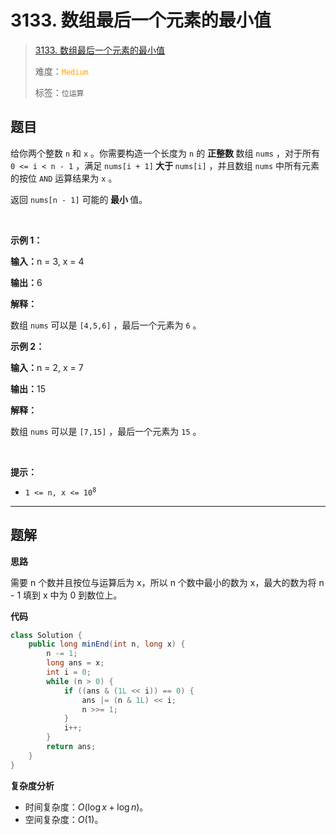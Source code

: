 # 3133. 数组最后一个元素的最小值

> [3133. 数组最后一个元素的最小值](https://leetcode.cn/problems/minimum-array-end/)
>
> 难度：<font color=orange>`Medium`</font>
>
> 标签：`位运算`

## 题目

<p>给你两个整数 <code>n</code> 和 <code>x</code> 。你需要构造一个长度为 <code>n</code> 的 <strong>正整数 </strong>数组 <code>nums</code> ，对于所有 <code>0 &lt;= i &lt; n - 1</code> ，满足 <code>nums[i + 1]</code><strong> 大于 </strong><code>nums[i]</code> ，并且数组 <code>nums</code> 中所有元素的按位 <code>AND</code> 运算结果为 <code>x</code> 。</p>

<p>返回 <code>nums[n - 1]</code> 可能的<strong> 最小 </strong>值。</p>

<p>&nbsp;</p>

<p><strong class="example">示例 1：</strong></p>

<div class="example-block">
<p><strong>输入：</strong><span class="example-io">n = 3, x = 4</span></p>

<p><strong>输出：</strong><span class="example-io">6</span></p>

<p><strong>解释：</strong></p>

<p>数组 <code>nums</code> 可以是 <code>[4,5,6]</code> ，最后一个元素为 <code>6</code> 。</p>
</div>

<p><strong class="example">示例 2：</strong></p>

<div class="example-block">
<p><strong>输入：</strong><span class="example-io">n = 2, x = 7</span></p>

<p><strong>输出：</strong><span class="example-io">15</span></p>

<p><strong>解释：</strong></p>

<p>数组 <code>nums</code> 可以是 <code>[7,15]</code> ，最后一个元素为 <code>15</code> 。</p>
</div>

<p>&nbsp;</p>

<p><strong>提示：</strong></p>

<ul>
	<li><code>1 &lt;= n, x &lt;= 10<sup>8</sup></code></li>
</ul>


--------------------

## 题解

**思路**

需要 n 个数并且按位与运算后为 x，所以 n 个数中最小的数为 x，最大的数为将 n - 1 填到 x 中为 0 到数位上。

**代码**

```java
class Solution {
    public long minEnd(int n, long x) {
        n -= 1;
        long ans = x;
        int i = 0;
        while (n > 0) {
            if ((ans & (1L << i)) == 0) {
                ans |= (n & 1L) << i;
                n >>= 1;
            }
            i++;
        }
        return ans;
    }
}
```

**复杂度分析**

- 时间复杂度：$O(\log x + \log n)$。
- 空间复杂度：$O(1)$。
